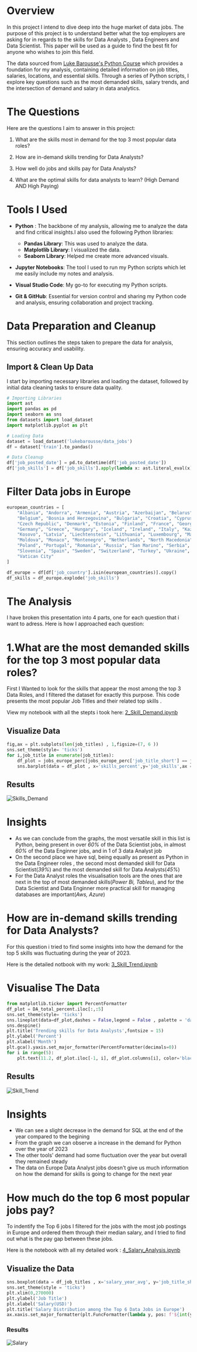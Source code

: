 # Overview
In this project I intend to dive deep into the huge market of data jobs. The purpose of this project is to understand better what the top employers are asking for in regards to the skills for Data Analysts , Data Engineers and Data Scientist. This paper will be used as a guide to find the best fit for anyone who wishes to join this field.

The data sourced from [Luke Barousse's Python Course](https://www.youtube.com/watch?v=wUSDVGivd-8&t=36698s&ab_channel=LukeBarousse) which provides a foundation for my analysis, containing detailed information on job titles, salaries, locations, and essential skills. Through a series of Python scripts, I explore key questions such as the most demanded skills, salary trends, and the intersection of demand and salary in data analytics.


 # The Questions 

 Here are the questions I aim to answer in this project:

1. What are the skills most in demand for the top 3 most popular data roles?

2. How are in-demand skills trending for Data Analysts?

3. How well do jobs and skills pay for Data Analysts?

4. What are the optimal skills for data analysts to learn? (High Demand AND High Paying)


# Tools I Used
- **Python** : The backbone of my analysis, allowing me to analyze the data and find critical insights.I also used the following Python libraries:

  - **Pandas Library**: This was used to analyze the data.
  - **Matplotlib Library**: I visualized the data.
  - **Seaborn Library**: Helped me create more advanced visuals.
- **Jupyter Notebooks**: The tool I used to run my Python scripts which let me easily include my notes and analysis.
- **Visual Studio Code**: My go-to for executing my Python scripts.
- **Git & GitHub**: Essential for version control and sharing my Python code and analysis, ensuring collaboration and project tracking.

# Data Preparation and Cleanup
This section outlines the steps taken to prepare the data for analysis, ensuring accuracy and usability.
## Import & Clean Up Data
I start by importing necessary libraries and loading the dataset, followed by initial data cleaning tasks to ensure data quality.

```python
# Importing Libraries
import ast
import pandas as pd
import seaborn as sns
from datasets import load_dataset
import matplotlib.pyplot as plt  

# Loading Data
dataset = load_dataset('lukebarousse/data_jobs')
df = dataset['train'].to_pandas()

# Data Cleanup
df['job_posted_date'] = pd.to_datetime(df['job_posted_date'])
df['job_skills'] = df['job_skills'].apply(lambda x: ast.literal_eval(x) if pd.notna(x) else x)
```

# Filter Data jobs in Europe

``` python
european_countries = [
    "Albania", "Andorra", "Armenia", "Austria", "Azerbaijan", "Belarus", 
    "Belgium", "Bosnia and Herzegovina", "Bulgaria", "Croatia", "Cyprus", 
    "Czech Republic", "Denmark", "Estonia", "Finland", "France", "Georgia", 
    "Germany", "Greece", "Hungary", "Iceland", "Ireland", "Italy", "Kazakhstan", 
    "Kosovo", "Latvia", "Liechtenstein", "Lithuania", "Luxembourg", "Malta", 
    "Moldova", "Monaco", "Montenegro", "Netherlands", "North Macedonia", "Norway", 
    "Poland", "Portugal", "Romania", "Russia", "San Marino", "Serbia", "Slovakia", 
    "Slovenia", "Spain", "Sweden", "Switzerland", "Turkey", "Ukraine", "United Kingdom", 
    "Vatican City"
]

df_europe = df[df['job_country'].isin(european_countries)].copy()
df_skills = df_europe.explode('job_skills')
```

# The Analysis 
I have broken this presentation into 4 parts, one for each question that i want to adress. Here is how I approached each question:

# 1.What are the most demanded skills for the top 3 most popular data roles?

First I Wanted to look for the skills that appear the most among the top 3 Data Roles, and I filtered the dataset for exactly this purpose. This code presents the most popular Job Titles and their related top skills .

View my notebook with all the stepts i took here: [2_Skill_Demand.ipynb](3_Project/2_Skill_Demand.ipynb)

## Visualize Data 
```python
fig,ax = plt.subplots(len(job_titles) , 1,figsize=(7, 6 ))
sns.set_theme(style= 'ticks')
for i,job_title in enumerate(job_titles):
    df_plot = jobs_europe_perc[jobs_europe_perc['job_title_short'] == job_title].head(5)
    sns.barplot(data = df_plot , x='skills_percent',y='job_skills',ax = ax[i] , hue = 'skill_count',legend = False)
```
## Results 
![Skills_Demand](Images\Skills_Demand.png)

# Insights
- As we can conclude from the graphs, the most versatile skill in this list is Python, being present in over *60%* of the Data Scientist jobs, in almost *60%* of the Data Enginner jobs, and in 1 of 3 data Analyst job
- On the second place we have sql, being equally as present as Python in the Data Engineer roles , the second most demanded skill for Data Scientist(*39%*) and the most demanded skill for Data Analysts(*45%*)
- For the Data Analyst roles the visualisation tools are the ones that are next in the top of most demanded skills(*Power Bi, Tableu*), and for the Data Scientist and Data Enginner more practical skill for managing databases are important(*Aws, Azure*)


# How are in-demand skills trending for Data Analysts?

For this question i tried to find some insights into how the demand for the top 5 skills was fluctuating during the year of 2023.

Here is the detailed notbook with my work: [3_Skill_Trend.ipynb](3_Project/3_Skill_Trend.ipynb)

# Visualise The Data
```python
from matplotlib.ticker import PercentFormatter
df_plot = DA_total_percent.iloc[:,:5]
sns.set_theme(style= 'ticks')
sns.lineplot(data=df_plot,dashes = False,legend = False , palette = 'dark:r')
sns.despine()
plt.title('Trending skills for Data Analysts',fontsize = 15)
plt.ylabel('Percent')
plt.xlabel('Month')
plt.gca().yaxis.set_major_formatter(PercentFormatter(decimals=0))
for i in range(5):
    plt.text(11.2, df_plot.iloc[-1, i], df_plot.columns[i], color='black')
```
## Results
![Skill_Trend](Images\Skill_Trend.png)

# Insights

- We can see a slight decrease in the demand for SQL at the end of the year compared to the begining 
- From the graph we can observe a increase in the demand for Python over the year of 2023
- The other tools' demand had some fluctuation over the year but overall they remained steady
- The data on Europe Data Analyst jobs doesn't give us much information on how the demand for skills is going to change for the next year


# How much do the top 6 most popular jobs pay?

To indentify the Top 6 jobs I filtered for the jobs with the most job postings in Europe and ordered them through their median salary, and I tried to find out what is the pay gap between these jobs.

Here is the notebook with all my detailed work : [4_Salary_Analysis.ipynb](3_Project/4_Salary_Analysis.ipynb)

## Visualize the Data

```python
sns.boxplot(data = df_job_titles , x='salary_year_avg', y='job_title_short',order = df_order,palette = 'light:r')
sns.set_theme(style = 'ticks')
plt.xlim(0,270000)
plt.ylabel('Job Title')
plt.xlabel('Salary(USD)')
plt.title('Salary Distribution among the Top 6 Data Jobs in Europe')
ax.xaxis.set_major_formatter(plt.FuncFormatter(lambda y, pos: f'${int(y / 1000)}k'))
```

### Results 
![Salary](Images\Salary.png)
